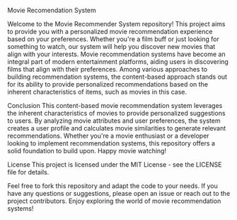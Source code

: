 Movie Recomendation System


Welcome to the Movie Recommender System repository! This project aims to provide you with a personalized movie recommendation experience based on your preferences. Whether you're a film buff or just looking for something to watch, our system will help you discover new movies that align with your interests.
Movie recommendation systems have become an integral part of modern entertainment platforms, aiding users in discovering films that align with their preferences. Among various approaches to building recommendation systems, the content-based approach stands out for its ability to provide personalized recommendations based on the inherent characteristics of items, such as movies in this case.

Conclusion
This content-based movie recommendation system leverages the inherent characteristics of movies to provide personalized suggestions to users. By analyzing movie attributes and user preferences, the system creates a user profile and calculates movie similarities to generate relevant recommendations. Whether you're a movie enthusiast or a developer looking to implement recommendation systems, this repository offers a solid foundation to build upon. Happy movie watching!

License
This project is licensed under the MIT License - see the LICENSE file for details.

Feel free to fork this repository and adapt the code to your needs. If you have any questions or suggestions, please open an issue or reach out to the project contributors. Enjoy exploring the world of movie recommendation systems!






